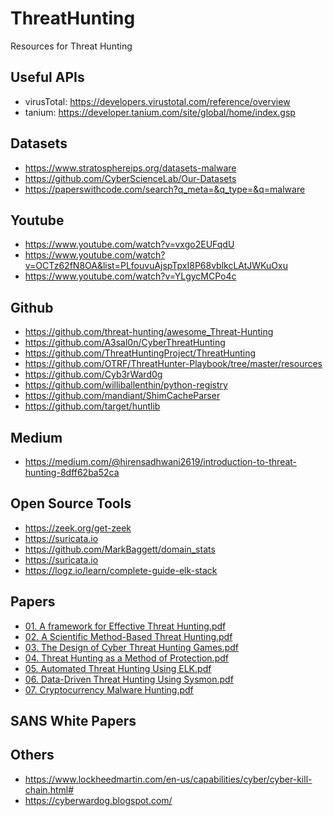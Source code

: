 # ThreatHunting
Resources for Threat Hunting

## Useful APIs
+ virusTotal: https://developers.virustotal.com/reference/overview
+ tanium: https://developer.tanium.com/site/global/home/index.gsp


## Datasets
+ https://www.stratosphereips.org/datasets-malware
+ https://github.com/CyberScienceLab/Our-Datasets
+ https://paperswithcode.com/search?q_meta=&q_type=&q=malware


## Youtube
+ https://www.youtube.com/watch?v=vxgo2EUFqdU
+ https://www.youtube.com/watch?v=OCTz62fN8OA&list=PLfouvuAjspTpxI8P68vblkcLAtJWKuOxu
+ https://www.youtube.com/watch?v=YLgycMCPo4c


## Github
+ https://github.com/threat-hunting/awesome_Threat-Hunting
+ https://github.com/A3sal0n/CyberThreatHunting
+ https://github.com/ThreatHuntingProject/ThreatHunting
+ https://github.com/OTRF/ThreatHunter-Playbook/tree/master/resources
+ https://github.com/Cyb3rWard0g
+ https://github.com/williballenthin/python-registry
+ https://github.com/mandiant/ShimCacheParser
+ https://github.com/target/huntlib


## Medium
+ https://medium.com/@hirensadhwani2619/introduction-to-threat-hunting-8dff62ba52ca


## Open Source Tools
+ https://zeek.org/get-zeek
+ https://suricata.io
+ https://github.com/MarkBaggett/domain_stats
+ https://suricata.io
+ https://logz.io/learn/complete-guide-elk-stack


## Papers
+ [01. A framework for Effective Threat Hunting.pdf](https://github.com/MrezaDorudian/ThreatHunting/files/8281689/01.A.framework.for.Effective.Threat.Hunting.pdf)
+ [02. A Scientific Method-Based Threat Hunting.pdf](https://github.com/MrezaDorudian/ThreatHunting/files/8281690/02.A.Scientific.Method-Based.Threat.Hunting.pdf)
+ [03. The Design of Cyber Threat Hunting Games.pdf](https://github.com/MrezaDorudian/ThreatHunting/files/8281691/03.The.Design.of.Cyber.Threat.Hunting.Games.pdf)
+ [04. Threat Hunting as a Method of Protection.pdf](https://github.com/MrezaDorudian/ThreatHunting/files/8281693/04.Threat.Hunting.as.a.Method.of.Protection.pdf)
+ [05. Automated Threat Hunting Using ELK.pdf](https://github.com/MrezaDorudian/ThreatHunting/files/8281696/05.Automated.Threat.Hunting.Using.ELK.pdf)
+ [06. Data-Driven Threat Hunting Using Sysmon.pdf](https://github.com/MrezaDorudian/ThreatHunting/files/8281699/06.Data-Driven.Threat.Hunting.Using.Sysmon.pdf)
+ [07. Cryptocurrency Malware Hunting.pdf](https://github.com/MrezaDorudian/ThreatHunting/files/8281700/07.Cryptocurrency.Malware.Hunting.pdf)


## SANS White Papers


## Others
+ https://www.lockheedmartin.com/en-us/capabilities/cyber/cyber-kill-chain.html#
+ https://cyberwardog.blogspot.com/
